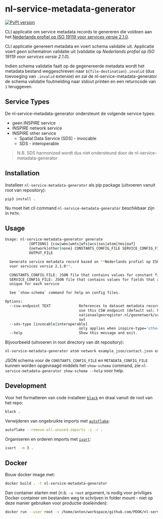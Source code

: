 # nl-service-metadata-generator

[![PyPI version](https://badge.fury.io/py/nl-service-metadata-generator.svg)](https://pypi.org/project/nl-service-metadata-generator/)

CLI applicatie om service metadata records te genereren die voldoen aan het [Nederlands profiel op ISO 19119 voor services versie 2.1.0](https://docs.geostandaarden.nl/md/mdprofiel-iso19119/).

CLI applicatie genereert metadata en voert schema validatie uit. Applicatie voert _geen_ schematron validatie uit (validatie op _Nederlands profiel op ISO 19119 voor services versie 2.1.0_).

Indien schema validatie faalt op de gegenereerde metadata wordt het metadata bestand weggeschreven naar `${file-destination}.invalid` (dus toevoeging van `.invalid` extensie) en zal de nl-service-metadata-generator de schema validatie foutmelding naar stdout printen en een returncode van `1` teruggeven.

## Service Types

De nl-service-metadata-generator ondersteunt de volgende service types:

- geen INSPIRE service
- INSPIRE network service
- INSPIRE other service
  - Spatial Data Service (SDS) - invocable
  - SDS - interoperable

> N.B. SDS harmonized wordt dus niet ondersteund door de nl-service-metadata-generator

## Installation

Installeer `nl-service-metadata-generator` als pip package (uitvoeren vanuit root van repository):

```pip3
pip3 install .
```

Nu moet het cli command `nl-service-metadata-generator` beschikbaar zijn in `PATH`.

## Usage

```bash
Usage: nl-service-metadata-generator generate
           [OPTIONS] {csw|wms|wmts|wfs|wcs|sos|atom|tms|oaf}
           {network|other|none} CONSTANTS_CONFIG_FILE SERVICE_CONFIG_FILE
           OUTPUT_FILE

  Generate service metadata record based on **Nederlands profiel op ISO 19119
  voor services versie 2.1.0**.

  CONSTANTS_CONFIG_FILE: JSON file that contains values for constant fields
  SERVICE_CONFIG_FILE: JSON file that contains values for fields that are
  unique for each service

  See `show-schema` command for help on config files.

Options:
  --csw-endpoint TEXT             References to dataset metadata records will
                                  use this CSW endpoint (default val: https://
                                  nationaalgeoregister.nl/geonetwork/srv/dut/c
                                  sw)
  --sds-type [invocable|interoperable]
                                  only applies when inspire-type='other'
  --help                          Show this message and exit.
```

Bijvoorbeeld (uitvoeren in root directory van dit repository):

```bash
nl-service-metadata-generator atom network example_json/contact.json example_json/inspire.json atom.xml
```

JSON schema voor de `CONSTANTS_CONFIG_FILE` en `METADATA_CONFIG_FILE` kunnen worden opgevraagd middels het `show-schema` command, zie `nl-service-metadata-generator show-schema --help` voor help.

## Development

Voor het formatteren van code installeer [`black`](https://pypi.org/project/black/) en draai vanuit de root van het repo:

```sh
black .
```

Verwijderen van ongebruikte imports met [`autoflake`](https://pypi.org/project/autoflake/):

```sh
autoflake --remove-all-unused-imports -i -r .
```

Organiseren en orderen imports met [`isort`](https://pypi.org/project/isort/):

```sh
isort  -m 3 .
```

## Docker

Bouw docker image met:

```sh
docker build . -t nl-service-metadata-generator
```

Dan container starten met (n.b. `-u root` argument, is nodig voor priviliges Docker container om bestanden weg te schrijven in folder mount - niet op deze manier gebruiken voor productie doeleinden):

```sh
docker run --user root -v /home/anton/workspace/github.com/PDOK/nl-service-metadata-generator/example_json:/data nl-service-metadata-generator generate atom network /data/constants.json /data/inspire.json /data/atom.xml
```
